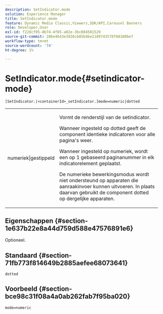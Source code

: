 ```yaml
---
description: SetIndicator.mode
solution: Experience Manager
title: SetIndicator.mode
feature: Dynamic Media Classic,Viewers,SDK/API,Carousel Banners
role: Developer,User
exl-id: f228cf05-8b74-4f85-a02e-3bc084581529
source-git-commit: 206e4643e3926cb85b4be2189743578f88180be7
workflow-type: tm+mt
source-wordcount: '74'
ht-degree: 1%

---
```


# SetIndicator.mode{#setindicator-mode}

`[SetIndicator.|<containerId>_setIndicator.]mode=numeric|dotted`

<table id="table_0BEA0B5FFDF64E5594B534B2A87A6D88"> 
 <tbody> 
  <tr> 
   <td colname="col1"> <p> <span class="codeph"> numeriek|gestippeld</span> </p> </td> 
   <td colname="col2"> <p> Vormt de renderstijl van de setindicator. </p> <p>Wanneer ingesteld op <span class="codeph"> dotted</span> geeft de component identieke indicatoren voor alle pagina's weer. </p> <p>Wanneer ingesteld op <span class="codeph"> numeriek</span>, wordt een op 1 gebaseerd paginanummer in elk indicatorelement geplaatst. </p> <p>De <span class="codeph"> numerieke</span> bewerkingsmodus wordt niet ondersteund op apparaten die aanraakinvoer kunnen uitvoeren. In plaats daarvan gebruikt de component <span class="codeph"> dotted</span> op dergelijke apparaten. </p> </td> 
  </tr> 
 </tbody> 
</table>

## Eigenschappen {#section-1e637b22e8a44d759d588e47576891e6}

Optioneel.

## Standaard {#section-71fb773f814649b2885aefee68073641}

`dotted`

## Voorbeeld {#section-bce98c31f08a4a0ab262fab7f95ba020}

`mode=numeric`

